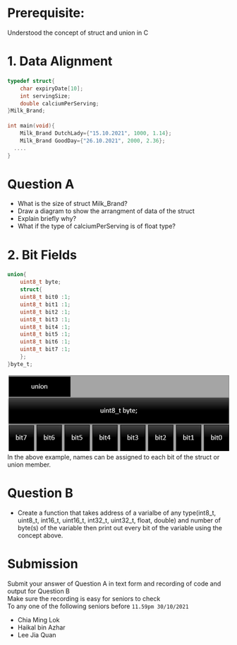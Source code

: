 # Prerequisite: 
Understood the concept of struct and union in C

# 1. Data Alignment
```C
typedef struct{
	char expiryDate[10];
	int servingSize;
	double calciumPerServing;
}Milk_Brand;

int main(void){
	Milk_Brand DutchLady={"15.10.2021", 1000, 1.14};
	Milk_Brand GoodDay={"26.10.2021", 2000, 2.36};
  ....
}
```
# Question A
- What is the size of struct Milk_Brand?
- Draw a diagram to show the arrangment of data of the struct
- Explain briefly why?
- What if the type of calciumPerServing is of float type?

# 2. Bit Fields
```C
union{
	uint8_t byte;
	struct{
	uint8_t bit0 :1;
	uint8_t bit1 :1;
	uint8_t bit2 :1;
	uint8_t bit3 :1;
	uint8_t bit4 :1;
	uint8_t bit5 :1;
	uint8_t bit6 :1;
	uint8_t bit7 :1;
	};
}byte_t;
```
![Bit Fields](image/bitfield.png)</br>
In the above example, names can be assigned to each bit of the struct or union member.</br>

# Question B
- Create a function that takes address of a varialbe of any type(int8_t, uint8_t, int16_t, uint16_t, int32_t, uint32_t, float, double)
  and number of byte(s) of the variable then print out every bit of the variable using the concept above. 
  
# Submission
Submit your answer of Question A in text form and recording of code and output for Question B<br/>
Make sure the recording is easy for seniors to check<br/>
To any one of the following seniors before `11.59pm 30/10/2021`
- Chia Ming Lok
- Haikal bin Azhar
- Lee Jia Quan
